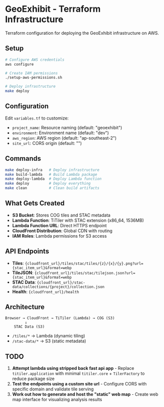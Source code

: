# GeoExhibit - Terraform Infrastructure

Terraform configuration for deploying the GeoExhibit infrastructure on AWS.

## Setup

```bash
# Configure AWS credentials
aws configure

# Create IAM permissions
./setup-aws-permissions.sh

# Deploy infrastructure
make deploy
```

## Configuration

Edit `variables.tf` to customize:

- `project_name`: Resource naming (default: "geoexhibit")
- `environment`: Environment name (default: "dev")
- `aws_region`: AWS region (default: "ap-southeast-2")
- `site_url`: CORS origin (default: "")

## Commands

```bash
make deploy-infra   # Deploy infrastructure
make build-lambda   # Build Lambda package
make deploy-lambda  # Deploy Lambda function
make deploy         # Deploy everything
make clean          # Clean build artifacts
```

## What Gets Created

- **S3 Bucket**: Stores COG tiles and STAC metadata
- **Lambda Function**: TiTiler with STAC extension (x86_64, 1536MB)
- **Lambda Function URL**: Direct HTTPS endpoint
- **CloudFront Distribution**: Global CDN with routing
- **IAM Roles**: Lambda permissions for S3 access

## API Endpoints

- **Tiles**: `{cloudfront_url}/tiles/stac/tiles/{z}/{x}/{y}.png?url={stac_item_url}&format=webp`
- **TileJSON**: `{cloudfront_url}/tiles/stac/tilejson.json?url={stac_item_url}&format=webp`
- **STAC Data**: `{cloudfront_url}/stac-data/collections/{project}/collection.json`
- **Health**: `{cloudfront_url}/health`

## Architecture

```
Browser → CloudFront → TiTiler (Lambda) → COG (S3)
         ↓
    STAC Data (S3)
```

- `/tiles/*` → Lambda (dynamic tiling)
- `/stac-data/*` → S3 (static metadata)

## TODO

1. **Attempt lambda using stripped back fast api app** - Replace `titiler.application` with minimal `titiler.core` + `TilerFactory` to reduce package size
2. **Test the endpoints using a custom site url** - Configure CORS with specific domain and validate tile serving
3. **Work out how to generate and host the "static" web map** - Create web map interface for visualizing analysis results
